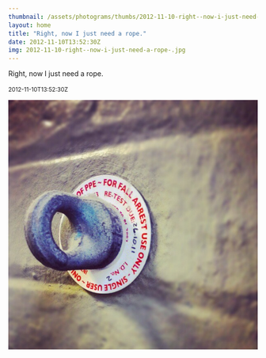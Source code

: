 ```yaml
---
thumbnail: /assets/photograms/thumbs/2012-11-10-right--now-i-just-need-a-rope-.png
layout: home
title: "Right, now I just need a rope."
date: 2012-11-10T13:52:30Z
img: 2012-11-10-right--now-i-just-need-a-rope-.jpg
---
```


Right, now I just need a rope.

<small>2012-11-10T13:52:30Z</small>

![Right, now I just need a rope.](/assets/photograms/original/2012-11-10-right--now-i-just-need-a-rope-.jpg)
